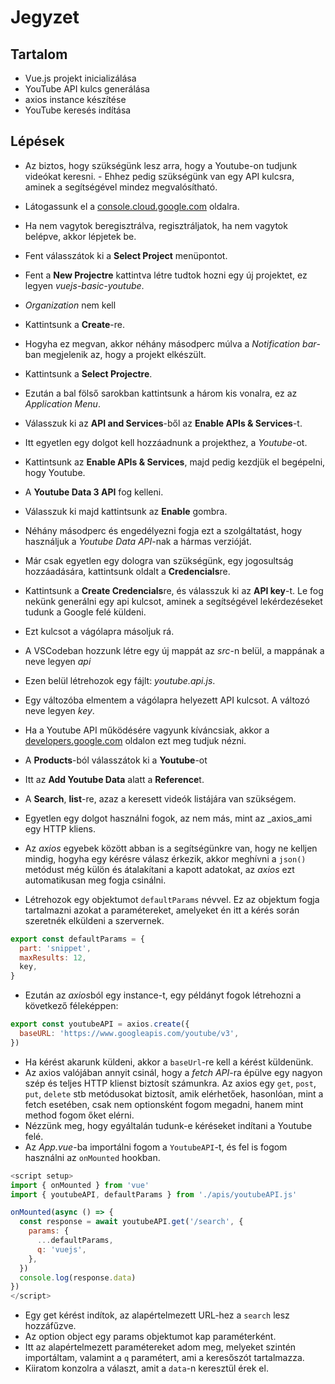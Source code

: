 # Jegyzet

## Tartalom

- Vue.js projekt inicializálása
- YouTube API kulcs generálása
- axios instance készítése
- YouTube keresés indítása

## Lépések

- Az biztos, hogy szükségünk lesz arra, hogy a Youtube-on tudjunk videókat keresni. - Ehhez pedig szükségünk van egy API kulcsra, aminek a segítségével mindez megvalósítható.
- Látogassunk el a [console.cloud.google.com](console.cloud.google.com) oldalra.
- Ha nem vagytok beregisztrálva, regisztráljatok, ha nem vagytok belépve, akkor lépjetek be.
- Fent válasszátok ki a **Select Project** menüpontot.
- Fent a **New Projectre** kattintva létre tudtok hozni egy új projektet, ez legyen _vuejs-basic-youtube_.
- _Organization_ nem kell
- Kattintsunk a **Create**-re.
- Hogyha ez megvan, akkor néhány másodperc múlva a _Notification bar_-ban megjelenik az, hogy a projekt elkészült.
- Kattintsunk a **Select Projectre**.
- Ezután a bal fölső sarokban kattintsunk a három kis vonalra, ez az _Application Menu_.
- Válasszuk ki az **API and Services**-ből az **Enable APIs & Services**-t.
- Itt egyetlen egy dolgot kell hozzáadnunk a projekthez, a _Youtube_-ot.
- Kattintsunk az **Enable APIs & Services**, majd pedig kezdjük el begépelni, hogy Youtube.
- A **Youtube Data 3 API** fog kelleni.
- Válasszuk ki majd kattintsunk az **Enable** gombra.

- Néhány másodperc és engedélyezni fogja ezt a szolgáltatást, hogy használjuk a _Youtube Data API_-nak a hármas verzióját.
- Már csak egyetlen egy dologra van szükségünk, egy jogosultság hozzáadására, kattintsunk oldalt a **Credencials**re.
- Kattintsunk a **Create Credencials**re, és válasszuk ki az **API key**-t. Le fog nekünk generálni egy api kulcsot, aminek a segítségével lekérdezéseket tudunk a Google felé küldeni.
- Ezt kulcsot a vágólapra másoljuk rá.
- A VSCodeban hozzunk létre egy új mappát az _src_-n belül, a mappának a neve legyen _api_
- Ezen belül létrehozok egy fájlt: _youtube.api.js_.
- Egy változóba elmentem a vágólapra helyezett API kulcsot. A változó neve legyen _key_.
- Ha a Youtube API működésére vagyunk kíváncsiak, akkor a [developers.google.com](developers.google.com) oldalon ezt meg tudjuk nézni.
- A **Products**-ból válasszátok ki a **Youtube**-ot
- Itt az **Add Youtube Data** alatt a **Reference**t.
- A **Search**, **list**-re, azaz a keresett videók listájára van szükségem.
- Egyetlen egy dolgot használni fogok, az nem más, mint az \_axios_ami egy HTTP kliens.
- Az _axios_ egyebek között abban is a segítségünkre van, hogy ne kelljen mindig, hogyha egy kérésre válasz érkezik, akkor meghívni a `json() ` metódust még külön és átalakítani a kapott adatokat, az _axios_ ezt automatikusan meg fogja csinálni.
- Létrehozok egy objektumot `defaultParams` névvel. Ez az objektum fogja tartalmazni azokat a paramétereket, amelyeket én itt a kérés során szeretnék elküldeni a szervernek.

```js
export const defaultParams = {
  part: 'snippet',
  maxResults: 12,
  key,
}
```

- Ezután az *axios*ból egy instance-t, egy példányt fogok létrehozni a következő féleképpen:

```js
export const youtubeAPI = axios.create({
  baseURL: 'https://www.googleapis.com/youtube/v3',
})
```

- Ha kérést akarunk küldeni, akkor a `baseUrl`-re kell a kérést küldenünk.
- Az axios valójában annyit csinál, hogy a _fetch API_-ra épülve egy nagyon szép és teljes HTTP klienst biztosít számunkra. Az axios egy `get`, `post`, `put`, `delete` stb metódusokat biztosít, amik elérhetőek, hasonlóan, mint a fetch esetében, csak nem optionsként fogom megadni, hanem mint method fogom őket elérni.
- Nézzünk meg, hogy egyáltalán tudunk-e kéréseket indítani a Youtube felé.
- Az _App.vue_-ba importálni fogom a `YoutubeAPI`-t, és fel is fogom használni az `onMounted` hookban.

```js
<script setup>
import { onMounted } from 'vue'
import { youtubeAPI, defaultParams } from './apis/youtubeAPI.js'

onMounted(async () => {
  const response = await youtubeAPI.get('/search', {
    params: {
      ...defaultParams,
      q: 'vuejs',
    },
  })
  console.log(response.data)
})
</script>
```

- Egy get kérést indítok, az alapértelmezett URL-hez a `search` lesz hozzáfűzve.
- Az option object egy params objektumot kap paraméterként.
- Itt az alapértelmezett paramétereket adom meg, melyeket szintén importáltam, valamint a `q` paramétert, ami a keresőszót tartalmazza.
- Kiiratom konzolra a választ, amit a `data`-n keresztül érek el.
